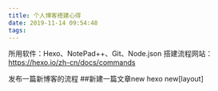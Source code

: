 ```yaml
---
title: 个人博客搭建心得
date: 2019-11-14 09:54:48
tags:
---
```

所用软件：Hexo、NotePad++、Git、Node.json
搭建流程网站：https://hexo.io/zh-cn/docs/commands

发布一篇新博客的流程
##新建一篇文章new
hexo new[layout] <title>
##生成静态文件generate
hexo generate
##链接服务器,在本地端口显示效果
hexo server

Front matter 
asd